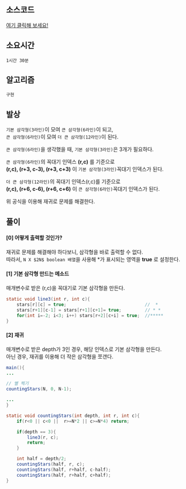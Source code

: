 ## 소스코드
[여기 클릭해 보세요!](https://github.com/BE-Archive/Algorithm-Study/blob/main/wnso-kim/Week_19/BOJ_2448_별찍기11/BOJ_2448_별찍기11.java)

## 소요시간
`1시간 30분`

## 알고리즘
`구현`

## 발상
`기본 삼각형(3라인)`이 모여 `큰 삼각형(6라인)`이 되고,   
`큰 삼각형(6라인)`이 모여 `더 큰 삼각형(12라인)`이 된다.   

`큰 삼각형(6라인)`을 생각했을 때, `기본 삼각형(3라인)`은 3개가 필요하다.   

`큰 삼각형(6라인)`의 꼭대기 인덱스 **(r,c)** 를 기준으로   
**(r,c), (r+3, c-3), (r+3, c+3)** 이 `기본 삼각형(3라인)`꼭대기 인덱스가 된다.

`더 큰 삼각형(12라인)`의 꼭대기 인덱스(r,c)를 기준으로   
**(r,c), (r+6, c-6), (r+6, c+6)** 이 `큰 삼각형(6라인)`꼭대기 인덱스가 된다.

위 공식을 이용해 재귀로 문제를 해결한다.

## 풀이
#### [0] 어떻게 출력할 것인가?
재귀로 문제를 해결해야 하다보니, 삼각형을 바로 출력할 수 없다.   
따라서, `N X $2N$ boolean 배열`을 사용해 *가 표시되는 영역을 **true** 로 설정한다.

#### [1] 기본 삼각형 만드는 메소드
매개변수로 받은 (r,c)을 꼭대기로 기본 삼각형을 만든다.
``` java
static void line3(int r, int c){
    stars[r][c] = true;                              //  *
    stars[r+1][c-1] = stars[r+1][c+1]= true;         // * *
    for(int i=-2; i<3; i++) stars[r+2][c+i] = true;  //*****
}
```

#### [2] 재귀
매개변수로 받은 depth가 3인 경우, 해당 인덱스로 기본 삼각형을 만든다.   
아닌 경우, 재귀를 이용해 더 작은 삼각형을 쪼갠다.

```java
main(){
...

// 별 찍기
countingStars(N, 0, N-1);

...
}

static void countingStars(int depth, int r, int c){
    if(r<0 || c<0 ||  r>=N*2 || c>=N*4) return;

    if(depth == 3){
        line3(r, c);
        return;
    }

    int half = depth/2;
    countingStars(half, r, c);
    countingStars(half, r+half, c-half);
    countingStars(half, r+half, c+half);
}
```
